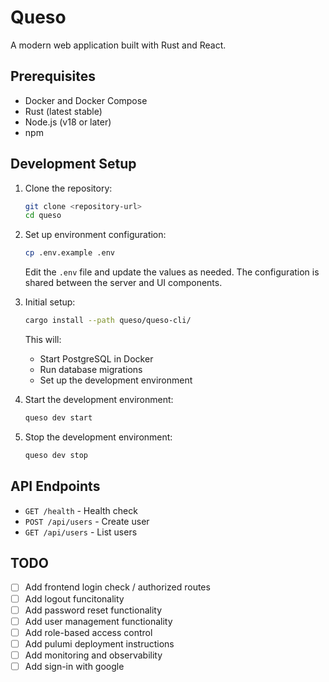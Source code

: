 # Queso

A modern web application built with Rust and React.

## Prerequisites

- Docker and Docker Compose
- Rust (latest stable)
- Node.js (v18 or later)
- npm

## Development Setup

1. Clone the repository:

   ```bash
   git clone <repository-url>
   cd queso
   ```

2. Set up environment configuration:

   ```bash
   cp .env.example .env
   ```

   Edit the `.env` file and update the values as needed. The configuration is shared between the server and UI components.

3. Initial setup:

   ```bash
   cargo install --path queso/queso-cli/
   ```

   This will:

   - Start PostgreSQL in Docker
   - Run database migrations
   - Set up the development environment

4. Start the development environment:

   ```bash
   queso dev start
   ```

5. Stop the development environment:
   ```bash
   queso dev stop
   ```

## API Endpoints

- `GET /health` - Health check
- `POST /api/users` - Create user
- `GET /api/users` - List users

## TODO

- [ ] Add frontend login check / authorized routes
- [ ] Add logout funcitonality
- [ ] Add password reset functionality
- [ ] Add user management functionality
- [ ] Add role-based access control
- [ ] Add pulumi deployment instructions
- [ ] Add monitoring and observability
- [ ] Add sign-in with google
